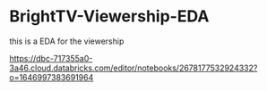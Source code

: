 # BrightTV-Viewership-EDA
this is a EDA for the viewership 

https://dbc-717355a0-3a46.cloud.databricks.com/editor/notebooks/2678177532924332?o=1646997383691964

